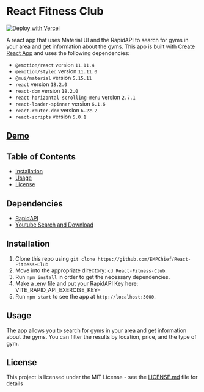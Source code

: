 # React Fitness Club

[![Deploy with Vercel](https://vercel.com/button)](https://vercel.com/new/git/external?repository-url=https%3A%2F%2Fgithub.com%2FEMPChief%2FReact-Fitness-Club)

A react app that uses Material UI and the RapidAPI to search for gyms in your area and get information about the gyms. This app is built with [Create React App](https://github.com/facebook/create-react-app) and uses the following dependencies:

- `@emotion/react` version `11.11.4`
- `@emotion/styled` version `11.11.0`
- `@mui/material` version `5.15.11`
- `react` version `18.2.0`
- `react-dom` version `18.2.0`
- `react-horizontal-scrolling-menu` version `2.7.1`
- `react-loader-spinner` version `6.1.6`
- `react-router-dom` version `6.22.2`
- `react-scripts` version `5.0.1`

## [Demo](https://fitness.empchief.com/)

## Table of Contents

- [Installation](#installation)
- [Usage](#usage)
- [License](#license)

## Dependencies

- [RapidAPI](https://rapidapi.com/justin-WFnsXH_t6/api/exercisedb/)
- [Youtube Search and Download](https://rapidapi.com/h0p3rwe/api/youtube-search-and-download/)

## Installation

1. Clone this repo using `git clone https://github.com/EMPChief/React-Fitness-Club`
2. Move into the appropriate directory: `cd React-Fitness-Club`.<br />
3. Run `npm install` in order to get the necessary dependencies.<br />
4. Make a .env file and put your RapidAPI Key here: VITE_RAPID_API_EXERCISE_KEY=<key>
5. Run `npm start` to see the app at `http://localhost:3000`.

## Usage

The app allows you to search for gyms in your area and get information about the gyms. You can filter the results by location, price, and the type of gym.

## License

This project is licensed under the MIT License - see the [LICENSE.md](LICENSE.md) file for details

